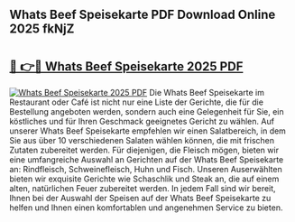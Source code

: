 ## Whats Beef Speisekarte PDF Download Online 2025 fkNjZ

# <h2><a href="http://gcczl7h.nevu.top/?p=Whats+Beef+Speisekarte">🔗 👉🔴 Whats Beef Speisekarte 2025 PDF</a></h2>

[![Whats Beef Speisekarte 2025 PDF](https://i.imgur.com/dBaPXMq.png)](http://gcczl7h.nevu.top/?p=Whats+Beef+Speisekarte)
Die Whats Beef Speisekarte im Restaurant oder Café ist nicht nur eine Liste der Gerichte, die für die Bestellung angeboten werden, sondern auch eine Gelegenheit für Sie, ein köstliches und für Ihren Geschmack geeignetes Gericht zu wählen. Auf unserer Whats Beef Speisekarte empfehlen wir einen Salatbereich, in dem Sie aus über 10 verschiedenen Salaten wählen können, die mit frischen Zutaten zubereitet werden. Für diejenigen, die Fleisch mögen, bieten wir eine umfangreiche Auswahl an Gerichten auf der Whats Beef Speisekarte an: Rindfleisch, Schweinefleisch, Huhn und Fisch. Unseren Auserwählten bieten wir exquisite Gerichte wie Schaschlik und Steak an, die auf einem alten, natürlichen Feuer zubereitet werden. In jedem Fall sind wir bereit, Ihnen bei der Auswahl der Speisen auf der Whats Beef Speisekarte zu helfen und Ihnen einen komfortablen und angenehmen Service zu bieten.
